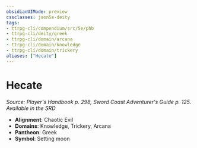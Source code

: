 ```yaml
---
obsidianUIMode: preview
cssclasses: json5e-deity
tags:
- ttrpg-cli/compendium/src/5e/phb
- ttrpg-cli/deity/greek
- ttrpg-cli/domain/arcana
- ttrpg-cli/domain/knowledge
- ttrpg-cli/domain/trickery
aliases: ["Hecate"]
---
```

# Hecate
*Source: Player's Handbook p. 298, Sword Coast Adventurer's Guide p. 125. Available in the <span title='Systems Reference Document (5.1)'>SRD</span>* 

- **Alignment**: Chaotic Evil
- **Domains**: Knowledge, Trickery, Arcana
- **Pantheon**: Greek
- **Symbol**: Setting moon